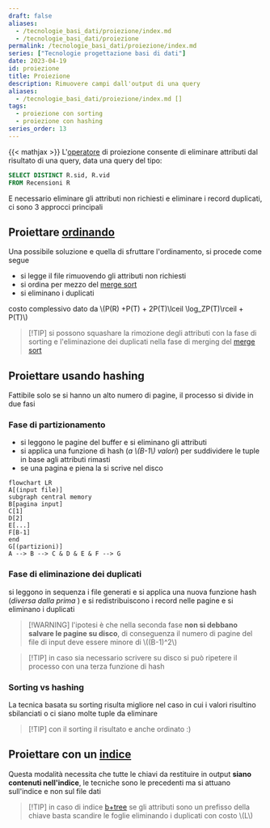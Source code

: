 ```yaml
---
draft: false
aliases:
  - /tecnologie_basi_dati/proiezione/index.md
  - /tecnologie_basi_dati/proiezione
permalink: /tecnologie_basi_dati/proiezione/index.md
series: ["Tecnologie progettazione basi di dati"]
date: 2023-04-19
id: proiezione
title: Proiezione
description: Rimuovere campi dall'output di una query
aliases:
  - /tecnologie_basi_dati/proiezione/index.md []
tags:
  - proiezione con sorting
  - proiezione con hashing
series_order: 13
---
```


{{< mathjax >}}
L'[operatore](/tecnologie_basi_dati/operatori_relazionali) di proiezione consente di eliminare attributi dal risultato di una query, data una query del tipo:

```sql
SELECT DISTINCT R.sid, R.vid
FROM Recensioni R
```

E necessario eliminare gli attributi non richiesti e eliminare i record duplicati, ci sono 3 approcci principali

## Proiettare [ordinando](/tecnologie_basi_dati/sorting)

Una possibile soluzione e quella di sfruttare l'ordinamento, si procede come segue

- si legge il file rimuovendo gli attributi non richiesti
- si ordina per mezzo del [merge sort](/tecnologie_basi_dati/sorting#merge-sort-esterno)
- si eliminano i duplicati

costo complessivo dato da \\(P(R) +P(T) + 2P(T)\lceil \log_ZP(T)\rceil + P(T)\\)

>[!TIP] si possono squashare la rimozione degli attributi con la fase di sorting e l'eliminazione dei duplicati nella fase di merging del [merge sort](/tecnologie_basi_dati/sorting#merge-sort-esterno)

## Proiettare usando hashing

Fattibile solo se si hanno un alto numero di pagine, il processo si divide in due fasi

### Fase di partizionamento

- si leggono le pagine del buffer e si eliminano gli attributi
- si applica una funzione di hash (*a \\(B-1\\) valori*) per suddividere le tuple in base agli attributi rimasti
- se una pagina e piena la si scrive nel disco

```mermaid
flowchart LR
A[(input file)]
subgraph central memory
B[pagina input]
C[1]
D[2]
E[...]
F[B-1]
end
G[(partizioni)]
A --> B --> C & D & E & F --> G
```

### Fase di eliminazione dei duplicati

si leggono in sequenza i file generati e si applica una nuova funzione hash (*diversa dalla prima* ) e si redistribuiscono i record nelle pagine e si eliminano i duplicati

>[!WARNING] l'ipotesi è che nella seconda fase **non si debbano salvare le pagine su disco**, di conseguenza il numero di pagine del file di input deve essere minore di \\((B-1)^2\\)

>[!TIP] in caso sia necessario scrivere su disco si può ripetere il processo con una terza funzione di hash
### Sorting vs hashing

La tecnica basata su sorting risulta migliore nel caso in cui i valori risultino sbilanciati o ci siano molte tuple da eliminare
>[!TIP] con il sorting il risultato e anche ordinato :)

## Proiettare con un [indice](/tecnologie_basi_dati/indici)

Questa modalità necessita che tutte le chiavi da restituire in output **siano contenuti nell'indice**, le tecniche sono le precedenti ma si attuano sull'indice e non sul file dati

>[!TIP] in caso di indice [b+tree](/tecnologie_basi_dati/b+tree) se gli attributi sono un prefisso della chiave basta scandire le foglie eliminando i duplicati con costo \\(L\\)
